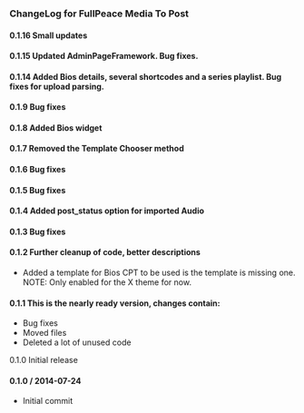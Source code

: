 ### ChangeLog for FullPeace Media To Post

#### 0.1.16 Small updates

#### 0.1.15 Updated AdminPageFramework. Bug fixes.

#### 0.1.14 Added Bios details, several shortcodes and a series playlist. Bug fixes for upload parsing.

#### 0.1.9 Bug fixes

#### 0.1.8 Added Bios widget

#### 0.1.7 Removed the Template Chooser method

#### 0.1.6 Bug fixes

#### 0.1.5 Bug fixes

#### 0.1.4 Added post_status option for imported Audio

#### 0.1.3 Bug fixes

#### 0.1.2 Further cleanup of code, better descriptions
* Added a template for Bios CPT to be used is the template is missing one. NOTE: Only enabled for the X theme for now.

#### 0.1.1 This is the nearly ready version, changes contain:
* Bug fixes
* Moved files
* Deleted a lot of unused code

0.1.0 Initial release

#### 0.1.0 / 2014-07-24

* Initial commit
